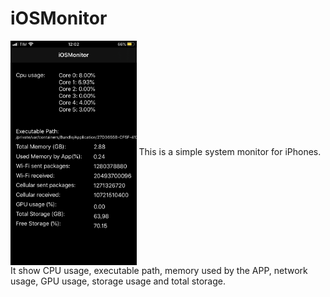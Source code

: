 # iOSMonitor
<img align="center" src="https://github.com/LucasSte/iOSMonitor/raw/master/print_ios.png" alt="Example" width="40%"/>
This is a simple system monitor for iPhones. It show CPU usage, executable path, memory used by the APP, network usage, GPU usage, storage usage and total storage.
